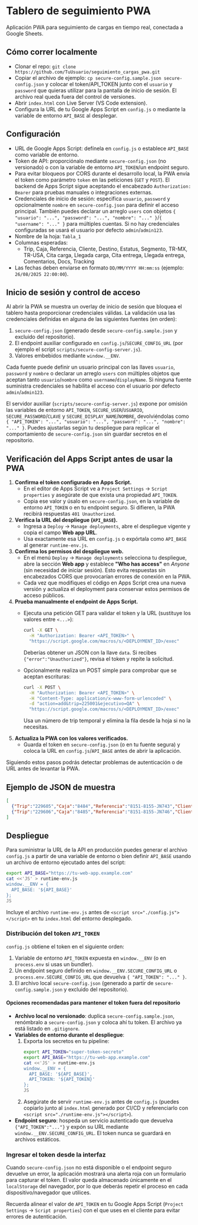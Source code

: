 # Tablero de seguimiento PWA

Aplicación PWA para seguimiento de cargas en tiempo real, conectada a Google Sheets.

## Cómo correr localmente
- Clonar el repo: `git clone https://github.com/TuUsuario/seguimiento_cargas_pwa.git`
- Copiar el archivo de ejemplo: `cp secure-config.sample.json secure-config.json` y colocar el token/API_TOKEN junto con el `usuario` y `password` que quieras utilizar para la pantalla de inicio de sesión. El archivo real queda fuera del control de versiones.
- Abrir `index.html` con Live Server (VS Code extension).
- Configura la URL de tu Google Apps Script en `config.js` o mediante la variable de entorno `API_BASE` al desplegar.

## Configuración
- URL de Google Apps Script: defínela en `config.js` o establece `API_BASE` como variable de entorno.
- Token de API: proporciónalo mediante `secure-config.json` (no versionado) o con la variable de entorno `API_TOKEN`/un endpoint seguro.
- Para evitar bloqueos por CORS durante el desarrollo local, la PWA envía el token como parámetro `token` en las peticiones (`GET` y `POST`). El backend de Apps Script sigue aceptando el encabezado `Authorization: Bearer` para pruebas manuales o integraciones externas.
- Credenciales de inicio de sesión: especifica `usuario`, `password` y opcionalmente `nombre` en `secure-config.json` para definir el acceso principal. También puedes declarar un arreglo `users` con objetos `{ "usuario": "...", "password": "...", "nombre": "..." }`/`{ "username": "..." }` para múltiples cuentas. Si no hay credenciales configuradas se usará el usuario por defecto `admin`/`admin123`.
- Nombre de la hoja: `Tabla_1`
- Columnas esperadas:
  - Trip, Caja, Referencia, Cliente, Destino, Estatus, Segmento, TR-MX, TR-USA, Cita carga, Llegada carga, Cita entrega, Llegada entrega, Comentarios, Docs, Tracking
- Las fechas deben enviarse en formato `DD/MM/YYYY HH:mm:ss` (ejemplo: `26/08/2025 22:00:00`).

## Inicio de sesión y control de acceso

Al abrir la PWA se muestra un overlay de inicio de sesión que bloquea el tablero hasta proporcionar credenciales válidas. La validación usa las credenciales definidas en alguna de las siguientes fuentes (en orden):

1. `secure-config.json` (generado desde `secure-config.sample.json` y excluido del repositorio).
2. El endpoint auxiliar configurado en `config.js`/`SECURE_CONFIG_URL` (por ejemplo el script `scripts/secure-config-server.js`).
3. Valores embebidos mediante `window.__ENV`.

Cada fuente puede definir un usuario principal con las llaves `usuario`, `password` y `nombre` o declarar un arreglo `users` con múltiples objetos que aceptan tanto `usuario`/`nombre` como `username`/`displayName`. Si ninguna fuente suministra credenciales se habilita el acceso con el usuario por defecto `admin`/`admin123`.

El servidor auxiliar (`scripts/secure-config-server.js`) expone por omisión las variables de entorno `API_TOKEN`, `SECURE_USER`/`USUARIO`, `SECURE_PASSWORD`/`CLAVE` y `SECURE_DISPLAY_NAME`/`NOMBRE`, devolviéndolas como `{ "API_TOKEN": "...", "usuario": "...", "password": "...", "nombre": "..." }`. Puedes ajustarlas según tu despliegue para replicar el comportamiento de `secure-config.json` sin guardar secretos en el repositorio.

## Verificación del Apps Script antes de usar la PWA

1. **Confirma el token configurado en Apps Script.**
   - En el editor de Apps Script ve a `Project Settings` → `Script properties` y asegúrate de que exista una propiedad `API_TOKEN`.
   - Copia ese valor y úsalo en `secure-config.json`, en la variable de entorno `API_TOKEN` o en tu endpoint seguro. Si difieren, la PWA recibirá respuestas `401 Unauthorized`.
2. **Verifica la URL del despliegue (`API_BASE`).**
   - Ingresa a `Deploy` → `Manage deployments`, abre el despliegue vigente y copia el campo **Web app URL**.
   - Usa exactamente esa URL en `config.js` o expórtala como `API_BASE` al generar `runtime-env.js`.
3. **Confirma los permisos del despliegue web.**
   - En el menú `Deploy` → `Manage deployments` selecciona tu despliegue, abre la sección **Web app** y establece **"Who has access"** en *Anyone* (sin necesidad de iniciar sesión). Esto evita respuestas sin encabezados CORS que provocarían errores de conexión en la PWA.
   - Cada vez que modifiques el código en Apps Script crea una nueva versión y actualiza el deployment para conservar estos permisos de acceso públicos.
4. **Prueba manualmente el endpoint de Apps Script.**
   - Ejecuta una petición GET para validar el token y la URL (sustituye los valores entre `<...>`):

     ```bash
     curl -X GET \
       -H "Authorization: Bearer <API_TOKEN>" \
       "https://script.google.com/macros/s/<DEPLOYMENT_ID>/exec"
     ```

     Deberías obtener un JSON con la llave `data`. Si recibes `{"error":"Unauthorized"}`, revisa el token y repite la solicitud.
   - Opcionalmente realiza un POST simple para comprobar que se aceptan escrituras:

     ```bash
     curl -X POST \
       -H "Authorization: Bearer <API_TOKEN>" \
       -H "Content-Type: application/x-www-form-urlencoded" \
       -d "action=add&trip=225001&ejecutivo=QA" \
       "https://script.google.com/macros/s/<DEPLOYMENT_ID>/exec"
     ```

     Usa un número de trip temporal y elimina la fila desde la hoja si no la necesitas.
5. **Actualiza la PWA con los valores verificados.**
   - Guarda el token en `secure-config.json` (o en tu fuente segura) y coloca la URL en `config.js`/`API_BASE` antes de abrir la aplicación.

Siguiendo estos pasos podrás detectar problemas de autenticación o de URL antes de levantar la PWA.

## Ejemplo de JSON de muestra
```json
[
  {"Trip":"229605","Caja":"8484","Referencia":"8151-8155-JN743","Cliente":"Yanfeng","Destino":"Huntsville, AL","Estatus":"Mty yard","Segmento":"OTR","TR-MX":"PATIO08","TR-USA":"","Cita carga":"26/08/2025 22:00:00","Llegada carga":"26/08/2025 9:59:00"},
  {"Trip":"229606","Caja":"8485","Referencia":"8151-8155-JN746","Cliente":"Yanfeng","Destino":"Huntsville, AL","Estatus":"Drop","Segmento":"OTR","TR-MX":"","TR-USA":"","Cita carga":"27/08/2025 21:00:00","Llegada carga":""}
]

```

## Despliegue

Para suministrar la URL de la API en producción puedes generar el archivo `config.js` a partir de una variable de entorno o bien definir `API_BASE` usando un archivo de entorno ejecutado antes del script:

```bash
export API_BASE="https://tu-web-app.example.com"
cat <<'JS' > runtime-env.js
window.__ENV = {
  API_BASE: '${API_BASE}'
};
JS
```

Incluye el archivo `runtime-env.js` antes de `<script src="./config.js"></script>` en tu `index.html` del entorno desplegado.

### Distribución del token `API_TOKEN`

`config.js` obtiene el token en el siguiente orden:
1. Variable de entorno `API_TOKEN` expuesta en `window.__ENV` (o en `process.env` si usas un bundler).
2. Un endpoint seguro definido en `window.__ENV.SECURE_CONFIG_URL` o `process.env.SECURE_CONFIG_URL` que devuelva `{ "API_TOKEN": "..." }`.
3. El archivo local `secure-config.json` (generado a partir de `secure-config.sample.json` y excluido del repositorio).

#### Opciones recomendadas para mantener el token fuera del repositorio

- **Archivo local no versionado**: duplica `secure-config.sample.json`, renómbralo a `secure-config.json` y coloca ahí tu token. El archivo ya está listado en `.gitignore`.
- **Variables de entorno durante el despliegue**:
  1. Exporta los secretos en tu pipeline:
     ```bash
     export API_TOKEN="super-token-secreto"
     export API_BASE="https://tu-web-app.example.com"
     cat <<'JS' > runtime-env.js
     window.__ENV = {
       API_BASE: '${API_BASE}',
       API_TOKEN: '${API_TOKEN}'
     };
     JS
     ```
  2. Asegúrate de servir `runtime-env.js` antes de `config.js` (puedes copiarlo junto al `index.html` generado por CI/CD y referenciarlo con `<script src="./runtime-env.js"></script>`).
- **Endpoint seguro**: hospeda un servicio autenticado que devuelva `{"API_TOKEN":"..."}` y expón su URL mediante `window.__ENV.SECURE_CONFIG_URL`. El token nunca se guardará en archivos estáticos.

### Ingresar el token desde la interfaz

Cuando `secure-config.json` no está disponible o el endpoint seguro devuelve un error, la aplicación mostrará una alerta roja con un formulario para capturar el token. El valor queda almacenado únicamente en el `localStorage` del navegador, por lo que deberás repetir el proceso en cada dispositivo/navegador que utilices.

Recuerda alinear el valor de `API_TOKEN` en tu Google Apps Script (`Project Settings` → `Script properties`) con el que uses en el cliente para evitar errores de autenticación.
